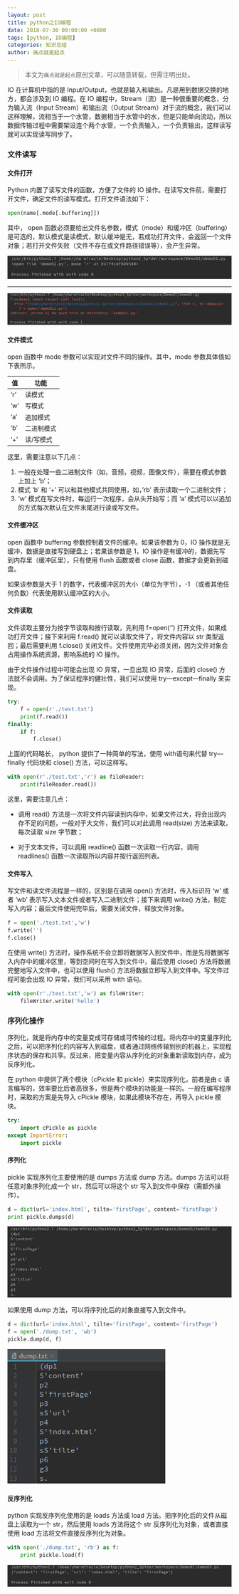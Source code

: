 ```yaml
---
layout: post
title: python之IO编程
date: 2018-07-30 00:00:00 +0800
tags: [python, IO编程]
categories: 知识总结
author: 痛点就是起点
---
```


> 本文为`痛点就是起点`原创文章，可以随意转载，但需注明出处。

IO 在计算机中指的是 Input/Output，也就是输入和输出。凡是用到数据交换的地方，都会涉及到 IO 编程。在 IO 编程中，Stream（流）是一种很重要的概念，分为输入流（Input Stream）和输出流（Output Stream）对于流的概念，我们可以这样理解，流相当于一个水管，数据相当于水管中的水，但是只能单向流动，所以数据传输过程中需要架设连个两个水管，一个负责输入，一个负责输出，这样读写就可以实现读写同步了。

### 文件读写
#### 文件打开
Python 内置了读写文件的函数，方便了文件的 IO 操作。在读写文件前，需要打开文件，确定文件的读写模式。打开文件语法如下：

```python
open(name[.mode[.buffering]])
```

其中， open 函数必须要给出文件名参数，模式（mode）和缓冲区（buffering）是可选的，默认模式是读模式，默认缓冲是无，若成功打开文件，会返回一个文件对象；若打开文件失败（文件不存在或文件路径错误等），会产生异常。

![](/images/2018/Screenshot%20from%202018-07-30%2014-00-41.png)
___
![](/images/2018/Screenshot%20from%202018-07-30%2014-01-20.png)

#### 文件模式
open 函数中 mode 参数可以实现对文件不同的操作。其中，mode 参数具体值如下表所示。

| 值	 | 功能 |
| ------ | ------ |
| ‘r’ | 读模式 |
| ‘w’ | 写模式 |
| ‘a’ | 追加模式 |
| ‘b’ | 二进制模式 |
| ‘+’ | 读/写模式 |

这里，需要注意以下几点：

1. 一般在处理一些二进制文件（如，音频，视频，图像文件），需要在模式参数上加上 ‘b’；
2. 模式 ‘b’ 和 ‘+’ 可以和其他模式共同使用，如，’rb’ 表示读取一个二进制文件；
3. ‘w’ 模式在写文件时，每运行一次程序，会从头开始写；而 ‘a’ 模式可以以追加的方式每次默认在文件末尾进行读或写文件。

#### 文件缓冲区
open 函数中 buffering 参数控制着文件的缓冲。如果该参数为 0，IO 操作就是无缓冲，数据是直接写到硬盘上；若果该参数是 1，IO 操作是有缓冲的，数据先写到内存里（缓冲区里），只有使用 flush 函数或者 close 函数，数据才会更新到磁盘。

如果该参数是大于 1 的数字，代表缓冲区的大小（单位为字节），-1 （或者其他任何负数）代表使用默认缓冲区的大小。

#### 文件读取
文件读取主要分为按字节读取和按行读取，先利用 f=open(‘’) 打开文件，如果成功打开文件；接下来利用 f.read() 就可以读取文件了，将文件内容以 str 类型返回；最后需要利用 f.close() 关闭文件。文件使用完毕必须关闭，因为文件对象会占用操作系统资源，影响系统的 IO 操作。

由于文件操作过程中可能会出现 IO 异常，一旦出现 IO 异常，后面的 close() 方法就不会调用。为了保证程序的健壮性，我们可以使用 try—except—finally 来实现。

```python
try:
    f = open(r'./test.txt')
    print(f.read())
finally:
    if f:
        f.close()
```

上面的代码略长， python 提供了一种简单的写法，使用 with语句来代替 try—finally 代码块和 close() 方法，可以这样写。

```python
with open(r'./test.txt','r') as fileReader:
    print(fileReader.read())
```

这里，需要注意几点：

* 调用 read() 方法是一次将文件内容读到内存中，如果文件过大，将会出现内存不足的问题，一般对于大文件，我们可以对此调用 read(size) 方法来读取，每次读取 size 字节数；

* 对于文本文件，可以调用 readline() 函数一次读取一行内容，调用 readlines() 函数一次读取所以内容并按行返回列表。

#### 文件写入
写文件和读文件流程是一样的，区别是在调用 open() 方法时，传入标识符 ‘w’ 或者 ‘wb’ 表示写入文本文件或者写入二进制文件；接下来调用 write() 方法，制定写入内容；最后文件使用完毕后，需要关闭文件，释放文件对象。

```python
f = open('./test.txt','w')
f.write('')
f.close()
```

在使用 write() 方法时，操作系统不会立即将数据写入到文件中，而是先将数据写入内存中的缓冲区里，等到空间时在写入到文件中，最后使用 close() 方法将数据完整地写入文件中，也可以使用 flush() 方法将数据立即写入到文件中。写文件过程可能会出现 IO 异常，我们可以采用 with 语句。

```python
with open(r'./test.txt','w') as fileWriter:
    fileWriter.write('hello')
```

### 序列化操作
序列化，就是将内存中的变量变成可存储或可传输的过程。将内存中的变量序列化之后，可以把序列化的内容写入到磁盘，或者通过网络传输到别的机器上，实现程序状态的保存和共享。反过来，把变量内容从序列化的对象重新读取到内存，成为反序列化。

在 python 中提供了两个模块（cPickle 和 pickle）来实现序列化，前者是由 c 语言编写的，效率要比后者高很多，但是两个模块的功能是一样的。一般在编写程序时，采取的方案是先导入 cPickle 模块，如果此模块不存在，再导入 pickle 模块。

```python
try:
    import cPickle as pickle
except ImportError:
    import pickle
```

#### 序列化
pickle 实现序列化主要使用的是 dumps 方法或 dump 方法。dumps 方法可以将任意对象序列化成一个 str，然后可以将这个 str 写入到文件中保存（需额外操作）。

```python
d = dict(url='index.html', tilte='firstPage', content='firstPage')
print pickle.dumps(d)
```

![](/images/2018/Screenshot%20from%202018-07-30%2015-20-24.png)

如果使用 dump 方法，可以将序列化后的对象直接写入到文件中。

```python
d = dict(url='index.html', tilte='firstPage', content='firstPage')
f = open('./dump.txt', 'wb')
pickle.dump(d, f)
```

![](/images/2018/Screenshot%20from%202018-07-30%2015-21-29.png)


#### 反序列化
python 实现反序列化使用的是 loads 方法或 load 方法。把序列化后的文件从磁盘上读取为一个 str，然后使用 loads 方法将这个 str 反序列化为对象，或者直接使用 load 方法将文件直接反序列化为对象。

```python
with open('./dump.txt', 'rb') as f:
    print pickle.load(f)
```

![](/images/2018/Screenshot%20from%202018-07-30%2015-28-08.png)
